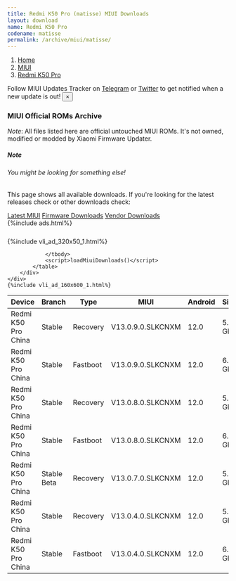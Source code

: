 ```yaml
---
title: Redmi K50 Pro (matisse) MIUI Downloads
layout: download
name: Redmi K50 Pro
codename: matisse
permalink: /archive/miui/matisse/
---
```

<nav aria-label="breadcrumb">
    <ol class="breadcrumb">
        <li class="breadcrumb-item"><a href="/">Home</a></li>
        <li class="breadcrumb-item"><a href="/miui/">MIUI</a></li>
        <li class="breadcrumb-item active" aria-current="page"><a href="/miui/matisse/">Redmi K50 Pro</a></li>
    </ol>
</nav>
<div class="alert alert-primary alert-dismissible fade show" role="alert">
    Follow MIUI Updates Tracker on <a href="https://t.me/MIUIUpdatesTracker" class="alert-link">Telegram</a>
     or <a href="https://twitter.com/MiFwUpdater" class="alert-link">Twitter</a> to get notified when a new update is out!
    <button type="button" class="close" data-dismiss="alert" aria-label="Close">
        <span aria-hidden="true">&times;</span>
    </button>
</div>

### MIUI Official ROMs Archive
*Note*: All files listed here are official untouched MIUI ROMs. It's not owned, modified or modded by Xiaomi Firmware Updater.
<div class="card">
  <div class="card-body">
    <h5 class="card-title">Note</h5>
    <h6 class="card-subtitle mb-2 text-muted">You might be looking for something else!</h6>
    <p class="card-text">This page shows all available downloads.
     If you're looking for the latest releases check or other downloads check:</p>
    <a href="/miui/matisse/" class="card-link">Latest MIUI</a>
    <a href="/firmware/matisse/" class="card-link">Firmware Downloads</a>
    <a href="/vendor/matisse/" class="card-link">Vendor Downloads</a>
  </div>
</div>
{%include ads.html%}
<div class="row justify-content-center">
    <div class="col-10">
        <div class="table-responsive-md" style="margin-top: 25px;">
            {%include vli_ad_320x50_1.html%}
            <table id="miui" class="display dt-responsive nowrap compact table table-striped table-hover table-sm">
                <thead class="thead-dark">
                    <tr>
                        <th data-ref="device">Device</th>
                        <th data-ref="branch">Branch</th>
                        <th data-ref="type">Type</th>
                        <th data-ref="miui">MIUI</th>
                        <th data-ref="android">Android</th>
                        <th data-ref="size">Size</th>
                        <th data-ref="size">Date</th>
                        <th data-ref="link">Link</th>
                    </tr>
                </thead>
                <tbody>
                <tr><td>Redmi K50 Pro China</td><td>Stable</td><td>Recovery</td><td>V13.0.9.0.SLKCNXM</td><td>12.0</td><td>5.0 GB</td><td>2022-03-28</td><td><a href="/miui/matisse/stable/V13.0.9.0.SLKCNXM/">Download</a></td></tr>
<tr><td>Redmi K50 Pro China</td><td>Stable</td><td>Fastboot</td><td>V13.0.9.0.SLKCNXM</td><td>12.0</td><td>6.9 GB</td><td>2022-03-27</td><td><a href="/miui/matisse/stable/V13.0.9.0.SLKCNXM/">Download</a></td></tr>
<tr><td>Redmi K50 Pro China</td><td>Stable</td><td>Recovery</td><td>V13.0.8.0.SLKCNXM</td><td>12.0</td><td>5.0 GB</td><td>2022-03-25</td><td><a href="/miui/matisse/stable/V13.0.8.0.SLKCNXM/">Download</a></td></tr>
<tr><td>Redmi K50 Pro China</td><td>Stable</td><td>Fastboot</td><td>V13.0.8.0.SLKCNXM</td><td>12.0</td><td>6.9 GB</td><td>2022-03-24</td><td><a href="/miui/matisse/stable/V13.0.8.0.SLKCNXM/">Download</a></td></tr>
<tr><td>Redmi K50 Pro China</td><td>Stable Beta</td><td>Recovery</td><td>V13.0.7.0.SLKCNXM</td><td>12.0</td><td>5.0 GB</td><td>2022-03-23</td><td><a href="/miui/matisse/stable beta/V13.0.7.0.SLKCNXM/">Download</a></td></tr>
<tr><td>Redmi K50 Pro China</td><td>Stable</td><td>Recovery</td><td>V13.0.4.0.SLKCNXM</td><td>12.0</td><td>5.2 GB</td><td>2022-03-21</td><td><a href="/miui/matisse/stable/V13.0.4.0.SLKCNXM/">Download</a></td></tr>
<tr><td>Redmi K50 Pro China</td><td>Stable</td><td>Fastboot</td><td>V13.0.4.0.SLKCNXM</td><td>12.0</td><td>6.9 GB</td><td>2022-03-13</td><td><a href="/miui/matisse/stable/V13.0.4.0.SLKCNXM/">Download</a></td></tr>

                </tbody>
                <script>loadMiuiDownloads()</script>
            </table>
        </div>
    </div>
    {%include vli_ad_160x600_1.html%}
</div>
